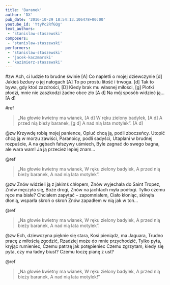 ```yaml
---
title: 'Baranek'
author: 'DX'
pub_date: '2016-10-29 18:54:13.106478+00:00'
youtube_id: 'YtyPc2RfGQg'
text_authors:
 - 'stanislaw-staszewski'
composers:
 - 'stanislaw-staszewski'
performers:
 - 'stanislaw-staszewski'
 - 'jacek-kaczmarski'
 - 'kazimierz-staszewski'
---
```


#zw
Ach, ci ludzie to brudne świnie [A]
Co napletli o mojej dziewczynie [d]
Jakieś bzdury o jej nałogach [A]
To po prostu litość i trwoga. [d]
Tak to bywa, gdy ktoś zazdrości, [D]
Kiedy brak mu własnej miłości, [g]
Plotki płodzi, mnie nie zaszkodzi żadne obce zło [A d]
Na mój sposób widzieć ją... [A d]

#ref
>„Na głowie kwietny ma wianek, [A d]
>W ręku zielony badylek, [A d]
>A przed nią bieży baranek, [g d]
>A nad nią lata motylek”. [A d]

@zw
Krzywdę robią mojej panience,
Opluć chcą ją, podli zboczeńcy.
Utopić chcą ją w morzu zawiści,
Paranoicy, podli sadyści,
Utaplani w brudnej rozpuście,
A na gębach fałszywy uśmiech,
Byle zagnać do swego bagna, ale wara wam!
Ja ją przecież lepiej znam...

@ref
>„Na głowie kwietny ma wianek,
>W ręku zielony badylek,
>A przed nią bieży baranek,
>A nad nią lata motylek”.

@zw
Znów widzieli ją z jakimś chłopem,
Znów wyjechała do Saint Tropez,
Znów męczyła się, Boże drogi,
Znów na jachtach myła podłogi.
Tylko czemu ręce ma białe?
Chciałem zapytać – zapomniałem,
Ciało kłoniąc, skinęła dłonią, wsparła skroń o skroń
Znów zapadłem w nią jak w toń...

@ref
>„Na głowie kwietny ma wianek,
>W ręku zielony badylek,
>A przed nią bieży baranek,
>A nad nią lata motylek”.

@zw
Ech, dziewczyna pięknie się stara,
Kosi pieniądz, ma Jaguara,
Trudno pracę z miłością zgodzić,
Rzadziej może do mnie przychodzić,
Tylko pyta, kryjąc rumieniec,
Czemu patrzę jak potępieniec
Czemu zgrzytam, kiedy się pyta, czy ma ładny biust?
Czemu toczę pianę z ust?

@ref
>„Na głowie kwietny ma wianek,
>W ręku zielony badylek,
>A przed nią bieży baranek,
>A nad nią lata motylek!”